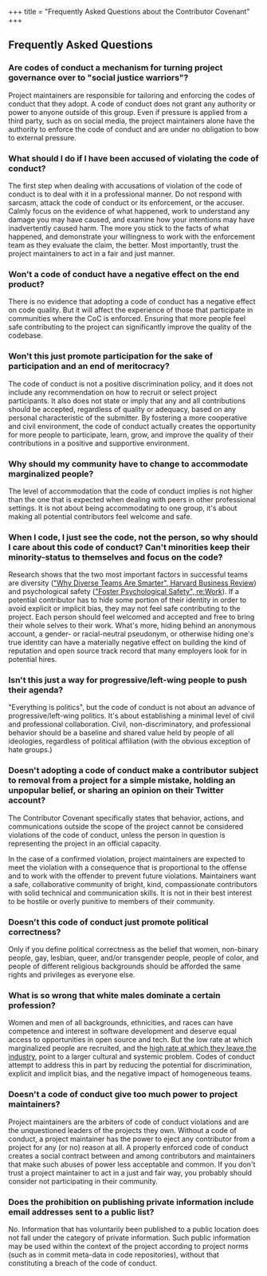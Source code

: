 +++
title = "Frequently Asked Questions about the Contributor Covenant"
+++

## Frequently Asked Questions

### Are codes of conduct a mechanism for turning project governance over to "social justice warriors"?
Project maintainers are responsible for tailoring and enforcing the codes of conduct that they adopt. A code of conduct does not grant any authority or power to anyone outside of this group. Even if pressure is applied from a third party, such as on social media, the project maintainers alone have the authority to enforce the code of conduct and are under no obligation to bow to external pressure.

### What should I do if I have been accused of violating the code of conduct?
The first step when dealing with accusations of violation of the code of conduct is to deal with it in a professional manner. Do not respond with sarcasm, attack the code of conduct or its enforcement, or the accuser. Calmly focus on the evidence of what happened, work to understand any damage you may have caused, and examine how your intentions may have inadvertently caused harm. The more you stick to the facts of what happened, and demonstrate your willingness to work with the enforcement team as they evaluate the claim, the better. Most importantly, trust the project maintainers to act in a fair and just manner.

### Won't a code of conduct have a negative effect on the end product?
There is no evidence that adopting a code of conduct has a negative effect on code quality. But it will affect the experience of those that participate in communities where the CoC is enforced. Ensuring that more people feel safe contributing to the project can significantly improve the quality of the codebase.

### Won't this just promote participation for the sake of participation and an end of meritocracy?
The code of conduct is not a positive discrimination policy, and it does not include any recommendation on how to recruit or select project participants. It also does not state or imply that any and all contributions should be accepted, regardless of quality or adequacy, based on any personal characteristic of the submitter. By fostering a more cooperative and civil environment, the code of conduct actually creates the opportunity for more people to participate, learn, grow, and improve the quality of their contributions in a positive and supportive environment.

### Why should my community have to change to accommodate marginalized people?
The level of accommodation that the code of conduct implies is not higher than the one that is expected when dealing with peers in other professional settings. It is not about being accommodating to one group, it's about making all potential contributors feel welcome and safe.

### When I code, I just see the code, not the person, so why should I care about this code of conduct? Can't minorities keep their minority-status to themselves and focus on the code?
Research shows that the two most important factors in successful teams are diversity (<a href="https://hbr.org/2016/11/why-diverse-teams-are-smarter">"Why Diverse Teams Are Smarter", Harvard Business Review</a>) and psychological safety (<a href="https://rework.withgoogle.com/guides/understanding-team-effectiveness/steps/foster-psychological-safety/">"Foster Psychological Safety", re:Work</a>). If a potential contributor has to hide some portion of their identity in order to avoid explicit or implicit bias, they may not feel safe contributing to the project. Each person should feel welcomed and accepted and free to bring their whole selves to their work. What's more, hiding behind an anonymous account, a gender- or racial-neutral pseudonym, or otherwise hiding one's true identity can have a materially negative effect on building the kind of reputation and open source track record that many employers look for in potential hires.

### Isn't this just a way for progressive/left-wing people to push their agenda?
"Everything is politics", but the code of conduct is not about an advance of progressive/left-wing politics. It's about establishing a minimal level of civil and professional collaboration. Civil, non-discriminatory, and professional behavior should be a baseline and shared value held by people of all ideologies, regardless of political affiliation (with the obvious exception of hate groups.)

### Doesn't adopting a code of conduct make a contributor subject to removal from a project for a simple mistake, holding an unpopular belief, or sharing an opinion on their Twitter account?
The Contributor Covenant specifically states that behavior, actions, and communications outside the scope of the project cannot be considered violations of the code of conduct, unless the person in question is representing the project in an official capacity.

In the case of a confirmed violation, project maintainers are expected to meet the violation with a consequence that is proportional to the offense and to work with the offender to prevent future violations. Maintainers want a safe, collaborative community of bright, kind, compassionate contributors with solid technical and communication skills. It is not in their best interest to be hostile or overly punitive to members of their community.

### Doesn't this code of conduct just promote political correctness?
Only if you define political correctness as the belief that women, non-binary people, gay, lesbian, queer, and/or transgender people, people of color, and people of different religious backgrounds should be afforded the same rights and privileges as everyone else.

### What is so wrong that white males dominate a certain profession?
Women and men of all backgrounds, ethnicities, and races can have competence and interest in software development and deserve equal access to opportunities in open source and tech. But the low rate at which marginalized people are recruited, and the <a href="https://www.kaporcenter.org/tech-leavers/">high rate at which they leave the industry</a>, point to a larger cultural and systemic problem. Codes of conduct attempt to address this in  part by reducing the potential for discrimination, explicit and implicit bias, and the negative impact of homogeneous teams.

### Doesn't a code of conduct give too much power to project maintainers?
Project maintainers are the arbiters of code of conduct violations and are the unquestioned leaders of the projects they own. Without a code of conduct, a project maintainer has the power to eject any contributor from a project for any (or no) reason at all. A properly enforced code of conduct creates a social contract between and among contributors and maintainers that make such abuses of power less acceptable and common. If you don't trust a project maintainer to act in a just and fair way, you probably should consider not participating in their community.

### Does the prohibition on publishing private information include email addresses sent to a public list?
No. Information that has voluntarily been published to a public location does not fall under the category of private information. Such public information may be used within the context of the project according to project norms (such as in commit meta-data in code repositories), without that constituting a breach of the code of conduct.
